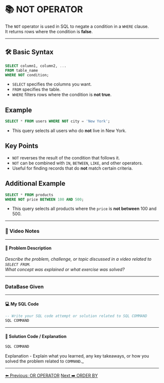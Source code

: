 <!-- markdownlint-disable MD033 -->
<!-- markdownlint-disable MD004 -->

# 📚 NOT OPERATOR

The `NOT` operator is used in SQL to negate a condition in a `WHERE` clause.  
It returns rows where the condition is **false**.

---

## 🛠️ Basic Syntax

```sql
SELECT column1, column2, ...
FROM table_name
WHERE NOT condition;
```

- `SELECT` specifies the columns you want.
- `FROM` specifies the table.
- `WHERE` filters rows where the condition is **not true**.

## Example

```sql
SELECT * FROM users WHERE NOT city = 'New York';
```

- This query selects all users who do **not** live in New York.

## Key Points

- `NOT` reverses the result of the condition that follows it.
- `NOT` can be combined with `IN`, `BETWEEN`, `LIKE`, and other operators.
- Useful for finding records that do **not** match certain criteria.

## Additional Example

```sql
SELECT * FROM products
WHERE NOT price BETWEEN 100 AND 500;
```

- This query selects all products where the `price` is **not between** 100 and 500.

---

### 🎥 Video Notes

---

#### 📝 Problem Description

_Describe the problem, challenge, or topic discussed in a video related to `SELECT FROM`._  
_What concept was explained or what exercise was solved?_

---

### DataBase Given

---

#### 💻 My SQL Code

```sql
-- Write your SQL code attempt or solution related to SQL COMMAND
SQL COMMAND
```

---

#### 🧠 Solution Code / Explanation

```sql
SQL COMMAND
```

Explanation - Explain what you learned, any key takeaways, or how you solved the problem related to `COMMAND`._

---

[⬅️ Previous: OR OPERATOR](oroperator.md)   [Next ➡️ ORDER BY](orderby.md)

